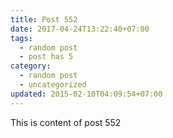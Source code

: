 ```yaml
---
title: Post 552
date: 2017-04-24T13:22:40+07:00
tags:
  - random post
  - post has 5
category:
  - random post
  - uncategorized
updated: 2015-02-10T04:09:54+07:00
---
```

This is content of post 552